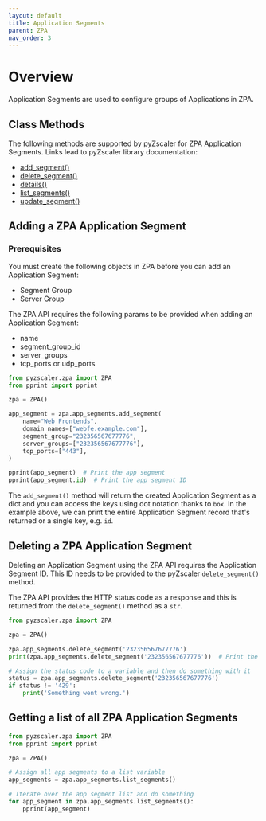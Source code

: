 ```yaml
---
layout: default 
title: Application Segments 
parent: ZPA 
nav_order: 3
---
```


# Overview

Application Segments are used to configure groups of Applications in ZPA.

## Class Methods
The following methods are supported by pyZscaler for ZPA Application Segments. Links lead to pyZscaler library documentation:

- [add_segment()](https://pyzscaler.readthedocs.io/en/latest/zs/zpa/app_segments.html#pyzscaler.zpa.app_segments.AppSegmentsAPI)
- [delete_segment()](https://pyzscaler.readthedocs.io/en/latest/zs/zpa/app_segments.html#pyzscaler.zpa.app_segments.AppSegmentsAPI.delete_segment)
- [details()](https://pyzscaler.readthedocs.io/en/latest/zs/zpa/app_segments.html#pyzscaler.zpa.app_segments.AppSegmentsAPI.details)
- [list_segments()](https://pyzscaler.readthedocs.io/en/latest/zs/zpa/app_segments.html#pyzscaler.zpa.app_segments.AppSegmentsAPI.list_segments)
- [update_segment()](https://pyzscaler.readthedocs.io/en/latest/zs/zpa/app_segments.html#pyzscaler.zpa.app_segments.AppSegmentsAPI.update_segment)

## Adding a ZPA Application Segment


### Prerequisites
You must create the following objects in ZPA before you can add an Application Segment:

- Segment Group
- Server Group

The ZPA API requires the following params to be provided when adding an Application Segment:
- name
- segment_group_id
- server_groups
- tcp_ports or udp_ports

```python
from pyzscaler.zpa import ZPA
from pprint import pprint

zpa = ZPA()

app_segment = zpa.app_segments.add_segment(
    name="Web Frontends",
    domain_names=["webfe.example.com"],
    segment_group="232356567677776",
    server_groups=["232356567677776"],
    tcp_ports=["443"],
)

pprint(app_segment)  # Print the app segment
pprint(app_segment.id)  # Print the app segment ID
```
The `add_segment()` method will return the created Application Segment as a dict and you can access
the keys using dot notation thanks to `box`. In the example above, we can print the entire Application Segment record that's returned or a single key, e.g. `id`.

## Deleting a ZPA Application Segment
Deleting an Application Segment using the ZPA API requires the Application Segment ID. This ID
needs to be provided to the pyZscaler `delete_segment()` method.

The ZPA API provides the HTTP status code as a response and this is returned from the `delete_segment()` method as
a `str`.

```python
from pyzscaler.zpa import ZPA

zpa = ZPA()

zpa.app_segments.delete_segment('232356567677776')
print(zpa.app_segments.delete_segment('232356567677776'))  # Print the status code

# Assign the status code to a variable and then do something with it
status = zpa.app_segments.delete_segment('232356567677776')
if status != '429':
    print('Something went wrong.')
```

## Getting a list of all ZPA Application Segments


```python
from pyzscaler.zpa import ZPA
from pprint import pprint

zpa = ZPA()

# Assign all app segments to a list variable
app_segments = zpa.app_segments.list_segments()

# Iterate over the app segment list and do something
for app_segment in zpa.app_segments.list_segments():
    pprint(app_segment)

```



